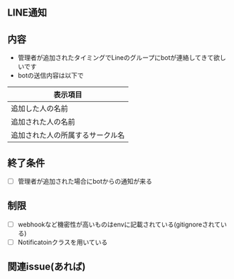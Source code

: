 ## LINE通知
## 内容
- 管理者が追加されたタイミングでLineのグループにbotが連絡してきて欲しいです
- botの送信内容は以下で

|表示項目 |
|--------|
| 追加した人の名前 |
| 追加された人の名前 |
| 追加された人の所属するサークル名 | 

## 終了条件
- [ ] 管理者が追加された場合にbotからの通知が来る

## 制限

- [ ] webhookなど機密性が高いものはenvに記載されている(gitignoreされている)
- [ ] Notificatoinクラスを用いている

## 関連issue(あれば)



